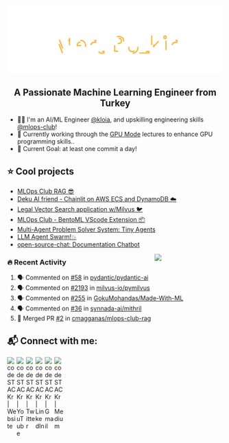 <img src="./Mert.svg"></img>  

<h2 align="center">A Passionate Machine Learning Engineer from Turkey</h2>

- 🧙‍♂️ I'm an AI/ML Engineer [@kloia](https://www.linkedin.com/company/kloia/), and upskilling engineering skills [@mlops-club](https://www.linkedin.com/company/mlops-club/)!
- 🔭 Currently working through the [GPU Mode](https://www.youtube.com/channel/UCJgIbYl6C5no72a0NUAPcTA) lectures to enhance GPU programming skills..
- 🌅 Current Goal: at least one commit a day! 

 

 ## ⭐ Cool projects

<!---* [MIT-Stanford based Self-Taught-Degree](https://github.com/mertbozkir/self-taught-degree)📌 -->
 
<!---* * [👊 Project D: Riot Games Data Science](https://github.com/mertbozkir/Riot-Games-Data-Science) -->
* [MLOps Club RAG 😎](https://github.com/cmagganas/mlops-club-rag)
* [Deku AI friend - Chainlit on AWS ECS and DynamoDB ☁️](https://www.youtube.com/watch?v=lroZqEkjxlA)
* [Legal Vector Search application w/Milvus 🐦](https://github.com/dope-projects/legal-vector-search)
* [MLOps Club - BentoML VScode Extension 📦](https://github.com/mlops-club/vscode-bentoml)
* [Multi-Agent Problem Solver System: Tiny Agents](https://github.com/PanoEvJ/Tiny_Agents/)
* [LLM Agent Swarm!💥](https://github.com/petterle-endeavors/llm-cdk-app-agent)
* [open-source-chat: Documentation Chatbot](https://github.com/mertbozkir/open-source-chat)

 <img align="right" src="https://media.giphy.com/media/LoBSGLlkRVWnd6SdxN/giphy.gif" width="160">


### 🔥 Recent Activity
<!--START_SECTION:activity-->
1. 🗣 Commented on [#58](https://github.com/pydantic/pydantic-ai/issues/58#issuecomment-2575043530) in [pydantic/pydantic-ai](https://github.com/pydantic/pydantic-ai)
2. 🗣 Commented on [#2193](https://github.com/milvus-io/pymilvus/issues/2193#issuecomment-2549921823) in [milvus-io/pymilvus](https://github.com/milvus-io/pymilvus)
3. 🗣 Commented on [#255](https://github.com/GokuMohandas/Made-With-ML/issues/255#issuecomment-2549586730) in [GokuMohandas/Made-With-ML](https://github.com/GokuMohandas/Made-With-ML)
4. 🗣 Commented on [#36](https://github.com/synnada-ai/mithril/pull/36#issuecomment-2540805823) in [synnada-ai/mithril](https://github.com/synnada-ai/mithril)
5. 🎉 Merged PR [#2](https://github.com/cmagganas/mlops-club-rag/pull/2) in [cmagganas/mlops-club-rag](https://github.com/cmagganas/mlops-club-rag)
<!--END_SECTION:activity-->

## 📬 Connect with me:

[<img align="left" alt="codeSTACKr | Website" width="22px" src="https://ghost.org/images/logos/ghost-logo-orb.png" />](https://www.mertbozkir.com)&nbsp;
[<img align="left" alt="codeSTACKr | YouTube" width="22px" src="https://cdn.jsdelivr.net/npm/simple-icons@v3/icons/youtube.svg" />](https://www.youtube.com/channel/UCXea7z2u1TsOd8FICU1EhIQ)&nbsp;
[<img align="left" alt="codeSTACKr | Twitter" width="22px" src="https://cdn.jsdelivr.net/npm/simple-icons@v3/icons/twitter.svg" />](https://twitter.com/mertbozkirr)&nbsp;
[<img align="left" alt="codeSTACKr | LinkedIn" width="22px" src="https://cdn.jsdelivr.net/npm/simple-icons@v3/icons/linkedin.svg" />](https://www.linkedin.com/in/mertbozkir/)&nbsp;
[<img align="left" alt="codeSTACKr | Gmail" width="22px" src="https://cdn.jsdelivr.net/npm/simple-icons@v3/icons/gmail.svg" />](mailto:mert.bozkirr@gmail.com)&nbsp;
[<img align="left" alt="codeSTACKr | Medium" width="22px" src="https://cdn.jsdelivr.net/npm/simple-icons@v3/icons/medium.svg" />](https://medium.com/@mertbozkir)&nbsp;


<!--
![](./profile-3d-contrib/profile-night-rainbow.svg)

<p>
  <img width="48%" src="https://github-readme-stats.vercel.app/api?username=mertbozkir&show_icons=true&theme=tokyonight" />
  <img width="48%" src="https://github-readme-streak-stats.herokuapp.com/?user=mertbozkir&theme=tokyonight" />
</p>
-->
